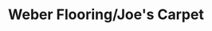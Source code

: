 ---
title: "Weber Flooring/Joe's Carpet"
url: /independence/weber-flooring-joes-carpet/
shop: carpet
---